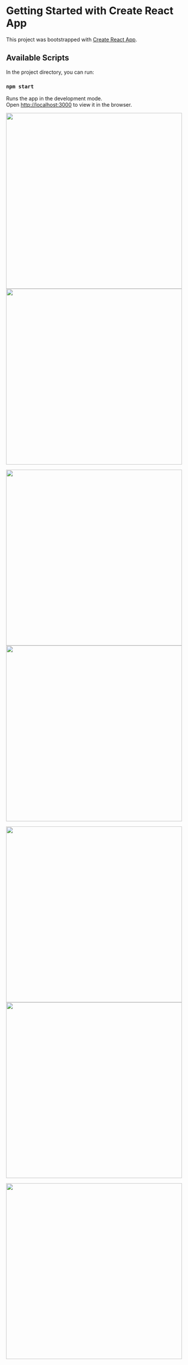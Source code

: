 # Getting Started with Create React App

This project was bootstrapped with [Create React App](https://github.com/facebook/create-react-app).

## Available Scripts

In the project directory, you can run:

### `npm start`

Runs the app in the development mode.\
Open [http://localhost:3000](http://localhost:3000) to view it in the browser.

<img src="https://user-images.githubusercontent.com/54056583/123935879-429e2a80-d9b2-11eb-949f-c619fffe579d.JPG" width="480">      <img src="https://user-images.githubusercontent.com/54056583/123936275-a7f21b80-d9b2-11eb-8adc-32a9199168aa.JPG" width="480">

<img src="https://user-images.githubusercontent.com/54056583/123936318-b04a5680-d9b2-11eb-8d7b-b7d1c6bda5d1.JPG" width="480"> <img src="https://user-images.githubusercontent.com/54056583/123936876-39fa2400-d9b3-11eb-9278-5f4211c25439.JPG" width="480"> 

<img src="https://user-images.githubusercontent.com/54056583/123936359-ba6c5500-d9b2-11eb-95a8-d8bc326781ed.JPG" width="480">   <img src="https://user-images.githubusercontent.com/54056583/123937199-8cd3db80-d9b3-11eb-8de0-34c87d62e315.JPG" width="480">

<img src="https://user-images.githubusercontent.com/54056583/123937440-cc9ac300-d9b3-11eb-9782-77248ddda7d9.JPG" width="480">

